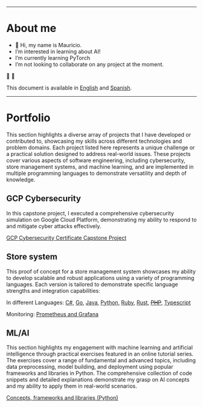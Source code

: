 ----
# About me
- 👋 Hi, my name is Mauricio.
- I’m interested in learning about AI!
- I’m currently learning PyTorch
- I’m not looking to collaborate on any project at the moment.

🌱 💞️ 

This document is available in [English](https://github.com/mid-tillage/sys-internals) and [Spanish](https://github.com/mid-tillage/sys-internals/README-spanish-md).

----
# Portfolio

This section highlights a diverse array of projects that I have developed or contributed to, showcasing my skills across different technologies and problem domains. Each project listed here represents a unique challenge or a practical solution designed to address real-world issues. These projects cover various aspects of software engineering, including cybersecurity, store management systems, and machine learning, and are implemented in multiple programming languages to demonstrate versatility and depth of knowledge.

## GCP Cybersecurity 
In this capstone project, I executed a comprehensive cybersecurity simulation on Google Cloud Platform, demonstrating my ability to respond to and mitigate cyber attacks effectively.

[GCP Cybersecurity Certificate Capstone Project](https://github.com/mid-tillage/sys-internals/blob/main/GCP%20Cybersecurity%20Attack%20Response%20Example.md)


## Store system
This proof of concept for a store management system showcases my ability to develop scalable and robust applications using a variety of programming languages. Each version is tailored to demonstrate specific language strengths and integration capabilities:

In different Languages: [C#](https://github.com/mid-tillage/sys-internals/blob/main/store-cs-project.md), [Go](https://github.com/mid-tillage/sys-internals/blob/main/store-go-project.md), [Java](https://github.com/mid-tillage/sys-internals/blob/main/store-java-project.md), [Python](https://github.com/mid-tillage/sys-internals/blob/main/store-python-project.md), [Ruby](https://github.com/mid-tillage/sys-internals/blob/main/store-ruby-project.md), [Rust](https://github.com/mid-tillage/sys-internals/blob/main/store-rust-project.md), ~~[PHP](https://github.com/mid-tillage/sys-internals/blob/main/store-php-project.md)~~, [Typescript](https://github.com/mid-tillage/sys-internals/blob/main/store-ts-project.md)

Monitoring: [Prometheus and Grafana](https://github.com/mid-tillage/nestjs-metrics)

## ML/AI
This section highlights my engagement with machine learning and artificial intelligence through practical exercises featured in an online tutorial series. The exercises cover a range of fundamental and advanced topics, including data preprocessing, model building, and deployment using popular frameworks and libraries in Python. The comprehensive collection of code snippets and detailed explanations demonstrate my grasp on AI concepts and my ability to apply them in real-world scenarios.

[Concepts, frameworks and libraries (Python)](https://github.com/mid-tillage/sys-internals/blob/main/ml-ai-exercises.md)


<!---
sys-internals/sys-internals is a ✨ special ✨ repository because its `README.md` (this file) appears on your GitHub profile.
You can click the Preview link to take a look at your changes.
--->
